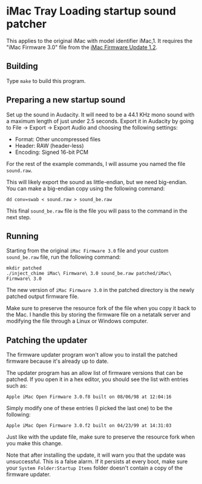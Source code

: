 # iMac Tray Loading startup sound patcher

This applies to the original iMac with model identifier iMac,1. It requires the "iMac Firmware 3.0" file from the [iMac Firmware Update 1.2](https://support.apple.com/kb/DL1263).

## Building

Type `make` to build this program.

## Preparing a new startup sound

Set up the sound in Audacity. It will need to be a 44.1 KHz mono sound with a maximum length of just under 2.5 seconds. Export it in Audacity by going to File -> Export -> Export Audio and choosing the following settings:

- Format: Other uncompressed files
- Header: RAW (header-less)
- Encoding: Signed 16-bit PCM

For the rest of the example commands, I will assume you named the file `sound.raw`.

This will likely export the sound as little-endian, but we need big-endian. You can make a big-endian copy using the following command:

`dd conv=swab < sound.raw > sound_be.raw`

This final `sound_be.raw` file is the file you will pass to the command in the next step.

## Running

Starting from the original `iMac Firmware 3.0` file and your custom `sound_be.raw` file, run the following command:

```
mkdir patched
./inject_chime iMac\ Firmware\ 3.0 sound_be.raw patched/iMac\ Firmware\ 3.0
```

The new version of `iMac Firmware 3.0` in the patched directory is the newly patched output firmware file.

Make sure to preserve the resource fork of the file when you copy it back to the Mac. I handle this by storing the firmware file on a netatalk server and modifying the file through a Linux or Windows computer.

## Patching the updater

The firmware updater program won't allow you to install the patched firmware because it's already up to date.

The updater program has an allow list of firmware versions that can be patched. If you open it in a hex editor, you should see the list with entries such as:

`Apple iMac Open Firmware 3.0.f8 built on 08/06/98 at 12:04:16`

Simply modify one of these entries (I picked the last one) to be the following:

`Apple iMac Open Firmware 3.0.f2 built on 04/23/99 at 14:31:03`

Just like with the update file, make sure to preserve the resource fork when you make this change.

Note that after installing the update, it will warn you that the update was unsuccessful. This is a false alarm. If it persists at every boot, make sure your `System Folder:Startup Items` folder doesn't contain a copy of the firmware updater.
